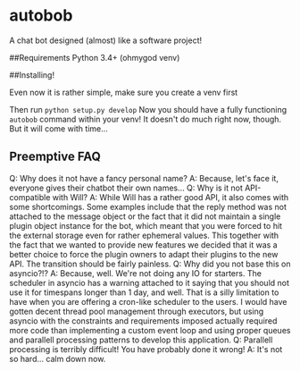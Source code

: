 autobob
=======

A chat bot designed (almost) like a software project!


##Requirements
Python 3.4+ (ohmygod venv)


##Installing!

Even now it is rather simple, make sure you create a venv first

Then run `python setup.py develop`
Now you should have a fully functioning `autobob` command within your venv!
It doesn't do much right now, though. But it will come with time...


## Preemptive FAQ
Q: Why does it not have a fancy personal name?
A: Because, let's face it, everyone gives their chatbot their own names...
Q: Why is it not API-compatible with Will?
A: While Will has a rather good API, it also comes with some shortcomings.
   Some examples include that the reply method was not attached to the message
   object or the fact that it did not maintain a single plugin object instance
   for the bot, which meant that you were forced to hit the external storage
   even for rather ephemeral values.
   This together with the fact that we wanted to provide new features we
   decided that it was a better choice to force the plugin owners to adapt
   their plugins to the new API. The transition should be fairly painless.
Q: Why did you not base this on asyncio?!?
A: Because, well. We're not doing any IO for starters. The scheduler in asyncio
   has a warning attached to it saying that you should not use it for timespans
   longer than 1 day, and well. That is a silly limitation to have when you are
   offering a cron-like scheduler to the users. I would have gotten decent
   thread pool management through executors, but using asyncio with the 
   constraints and requirements imposed actually required more code than
   implementing a custom event loop and using proper queues and parallell
   processing patterns to develop this application.
Q: Parallell processing is terribly difficult! You have probably done it wrong!
A: It's not so hard... calm down now.
